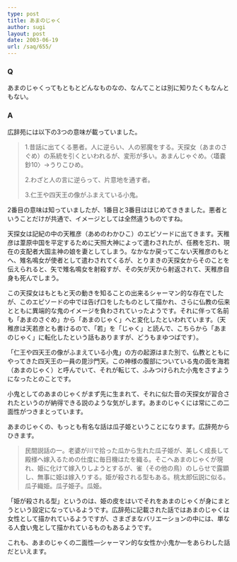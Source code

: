 ```yaml
---
type: post
title: あまのじゃく
author: sugi
layout: post
date: 2003-06-19
url: /saq/655/
---
```

### Q 

あまのじゃくってもともとどんなものなの、なんてことは別に知りたくもなんともない。

### A 

広辞苑には以下の3つの意味が載っていました。

> 1.昔話に出てくる悪者。人に逆らい、人の邪魔をする。天探女（あまのさぐめ）の系統を引くといわれるが、変形が多い。あまんじゃぐめ。〈&#x58d2;嚢鈔10〉→うりこひめ。
> 
> 2.わざと人の言に逆らって、片意地を通す者。
> 
> 3.仁王や四天王の像がふまえている小鬼。

2番目の意味は知っていましたが、1番目と3番目ははじめてききました。悪者ということだけが共通で、イメージとしては全然違うものですね。

天探女は記紀の中の天稚彦（あめのわかひこ）のエピソードに出てきます。天稚彦は葦原中国を平定するために天照大神によって遣わされたが、任務を忘れ、現在の支配者大国主神の娘を妻としてしまう。なかなか戻ってこない天稚彦のもとへ、雉名鳴女が使者として遣わされてくるが、とりまきの天探女からそのことを伝えられると、矢で雉名鳴女を射殺すが、その矢が天から射返されて、天稚彦自身も死んでしまう。

この天探女はもともと天の動きを知ることの出来るシャーマン的な存在でしたが、このエピソードの中では告げ口をしたものとして描かれ、さらに仏教の伝来とともに異端的な鬼のイメージを負わされていったようです。それに伴って名前も「あまのさぐめ」から「あまのじゃく」へと変化したといわれています。（天稚彦は天若彦とも書けるので、「若」を「じゃく」と読んで、こちらから「あまのじゃく」に転化したという話もありますが、どうもまゆつばです）。

「仁王や四天王の像がふまえている小鬼」の方の起源はまた別で、仏教とともにやってきた四天王の一員の毘沙門天。この神様の腹部についている鬼の面を海若（あまのじゃく）と呼んでいて、それが転じて、ふみつけられた小鬼をさすようになったとのことです。

小鬼としてのあまのじゃくがまず先に生まれて、それに似た音の天探女が習合されたというのが納得できる説のような気がします。あまのじゃくには常にこの二面性がつきまとっています。

あまのじゃくの、もっとも有名な話は瓜子姫ということになります。広辞苑からひきます。

> 民間説話の一。老婆が川で拾った瓜から生れた瓜子姫が、美しく成長して殿様へ嫁入るための仕度に毎日機はたを織る。そこへあまのじゃくが現れ、姫に化けて嫁入りしようとするが、雀（その他の鳥）のしらせで露顕し、無事に姫は嫁入りする。姫が殺される型もある。桃太郎伝説に似る。瓜子織姫。瓜子姫子。瓜姫。

「姫が殺される型」というのは、姫の皮をはいでそれをあまのじゃくが身にまとうという設定になっているようです。広辞苑に記載された話ではあまのじゃくは女性として描かれているようですが、さまざまなバリエーションの中には、単なる人食い鬼として描かれているものもあるようです。

これも、あまのじゃくの二面性―シャーマン的な女性か小鬼か―をあらわした話だといえます。

